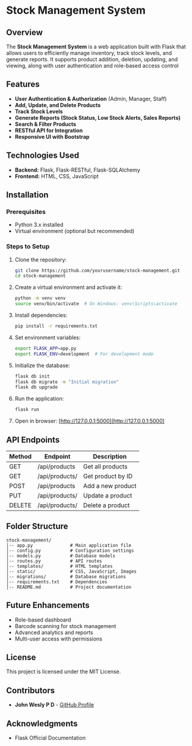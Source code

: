 # Stock Management System

## Overview
The **Stock Management System** is a web application built with Flask that allows users to efficiently manage inventory, track stock levels, and generate reports. It supports product addition, deletion, updating, and viewing, along with user authentication and role-based access control

## Features
- **User Authentication & Authorization** (Admin, Manager, Staff)
- **Add, Update, and Delete Products**
- **Track Stock Levels**
- **Generate Reports (Stock Status, Low Stock Alerts, Sales Reports)**
- **Search & Filter Products**
- **RESTful API for Integration**
- **Responsive UI with Bootstrap**

## Technologies Used
- **Backend:** Flask, Flask-RESTful, Flask-SQLAlchemy
- **Frontend:** HTML, CSS, JavaScript

## Installation
### Prerequisites
- Python 3.x installed
- Virtual environment (optional but recommended)

### Steps to Setup
1. Clone the repository:
   ```sh
   git clone https://github.com/yourusername/stock-management.git
   cd stock-management
   ```
2. Create a virtual environment and activate it:
   ```sh
   python -m venv venv
   source venv/bin/activate  # On Windows: venv\Scripts\activate
   ```
3. Install dependencies:
   ```sh
   pip install -r requirements.txt
   ```
4. Set environment variables:
   ```sh
   export FLASK_APP=app.py
   export FLASK_ENV=development  # For development mode
   ```
5. Initialize the database:
   ```sh
   flask db init
   flask db migrate -m "Initial migration"
   flask db upgrade
   ```
6. Run the application:
   ```sh
   flask run
   ```
7. Open in browser: [http://127.0.0.1:5000](http://127.0.0.1:5000)

## API Endpoints
| Method | Endpoint | Description |
|--------|----------|--------------|
| GET | /api/products | Get all products |
| GET | /api/products/<id> | Get product by ID |
| POST | /api/products | Add a new product |
| PUT | /api/products/<id> | Update a product |
| DELETE | /api/products/<id> | Delete a product |

## Folder Structure
```
stock-management/
│-- app.py              # Main application file
│-- config.py           # Configuration settings
│-- models.py           # Database models
│-- routes.py           # API routes
│-- templates/          # HTML templates
│-- static/             # CSS, JavaScript, Images
│-- migrations/         # Database migrations
│-- requirements.txt    # Dependencies
│-- README.md           # Project documentation
```

## Future Enhancements
- Role-based dashboard
- Barcode scanning for stock management
- Advanced analytics and reports
- Multi-user access with permissions

## License
This project is licensed under the MIT License.

## Contributors
- **John Wesly P D** - [GitHub Profile](https://github.com/johnwesly08)

## Acknowledgments
- Flask Official Documentation

